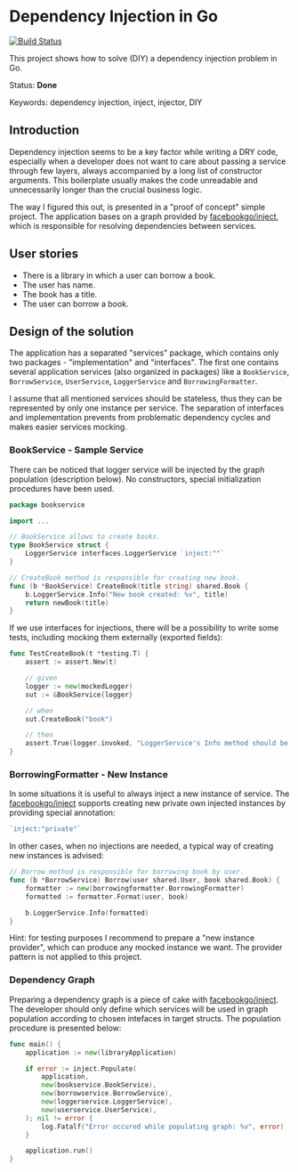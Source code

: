 # Dependency Injection in Go

[![Build Status](https://travis-ci.org/mtojek/dependency-injection-in-go.svg?branch=master)](https://travis-ci.org/mtojek/dependency-injection-in-go)

This project shows how to solve (DIY) a dependency injection problem in Go.

Status: **Done**

Keywords: dependency injection, inject, injector, DIY

## Introduction

Dependency injection seems to be a key factor while writing a DRY code, especially when a developer does not want to care about passing a service through few layers, always accompanied by a long list of constructor arguments. This boilerplate usually makes the code unreadable and unnecessarily longer than the crucial business logic.

The way I figured this out, is presented in a "proof of concept" simple project. The application bases on a graph provided by [facebookgo/inject](https://github.com/facebookgo/inject), which is responsible for resolving dependencies between services.

## User stories

* There is a library in which a user can borrow a book.
* The user has name.
* The book has a title.
* The user can borrow a book.

## Design of the solution

The application has a separated "services" package, which contains only two packages - "implementation" and "interfaces". The first one contains several application services (also organized in packages) like a `BookService`, `BorrowService`, `UserService`, `LoggerService` and `BorrowingFormatter`.

I assume that all mentioned services should be stateless, thus they can be represented by only one instance per service. The separation of interfaces and implementation prevents from problematic dependency cycles and makes easier services mocking.

### BookService - Sample Service

There can be noticed that logger service will be injected by the graph population (description below). No constructors, special initialization procedures have been used.

~~~ go
package bookservice

import ...

// BookService allows to create books.
type BookService struct {
	LoggerService interfaces.LoggerService `inject:""`
}

// CreateBook method is responsible for creating new book.
func (b *BookService) CreateBook(title string) shared.Book {
	b.LoggerService.Info("New book created: %v", title)
	return newBook(title)
}

~~~

If we use interfaces for injections, there will be a possibility to write some tests, including mocking them externally (exported fields):

~~~ go
func TestCreateBook(t *testing.T) {
	assert := assert.New(t)

	// given
	logger := new(mockedLogger)
	sut := &BookService{logger}

	// when
	sut.CreateBook("book")

	// then
	assert.True(logger.invoked, "LoggerService's Info method should be invoked")
}
~~~

### BorrowingFormatter - New Instance

In some situations it is useful to always inject a new instance of service. The [facebookgo/inject](https://github.com/facebookgo/inject) supports creating new private own injected instances by providing special annotation:

~~~ go
`inject:"private"`
~~~

In other cases, when no injections are needed, a typical way of creating new instances is advised:

~~~ go
// Borrow method is responsible for borrowing book by user.
func (b *BorrowService) Borrow(user shared.User, book shared.Book) {
	formatter := new(borrowingformatter.BorrowingFormatter)
	formatted := formatter.Format(user, book)

	b.LoggerService.Info(formatted)
}
~~~

Hint: for testing purposes I recommend to prepare a "new instance provider", which can produce any mocked instance we want. The provider pattern is not applied to this project.

### Dependency Graph

Preparing a dependency graph is a piece of cake with [facebookgo/inject](https://github.com/facebookgo/inject). The developer should only define which services will be used in graph population according to chosen intefaces in target structs. The population procedure is presented below:

~~~ go
func main() {
	application := new(libraryApplication)

	if error := inject.Populate(
		application,
		new(bookservice.BookService),
		new(borrowservice.BorrowService),
		new(loggerservice.LoggerService),
		new(userservice.UserService),
	); nil != error {
		log.Fatalf("Error occured while populating graph: %v", error)
	}

	application.run()
}
~~~
